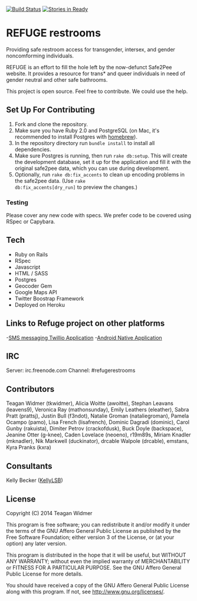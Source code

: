 [![Build Status](https://travis-ci.org/tkwidmer/refugerestrooms.svg)](https://travis-ci.org/tkwidmer/refugerestrooms) [![Stories in Ready](https://badge.waffle.io/tkwidmer/refugerestrooms.png?label=ready)](https://waffle.io/tkwidmer/refugerestrooms)
# REFUGE restrooms

Providing safe restroom access for transgender, intersex, and gender noncomforming individuals.

REFUGE is an effort to fill the hole left by the now-defunct Safe2Pee website. It provides a resource for trans\* and queer individuals in need of gender neutral and other safe bathrooms.

This project is open source. Feel free to contribute. We could use the help.


## Set Up For Contributing

1. Fork and clone the repository.
2. Make sure you have Ruby 2.0 and PostgreSQL (on Mac, it's recommended to install Postgres with [homebrew](http://brew.sh/)).
3. In the repository directory run <code>bundle install</code> to install all dependencies.
4. Make sure Postgres is running, then run <code>rake db:setup</code>. This will create the development database, set it up for the application and fill it with the original safe2pee data, which you can use during development.
5. Optionally, run <code>rake db:fix_accents</code> to clean up encoding problems in the safe2pee data. (Use <code>rake db:fix_accents[dry_run]</code> to preview the changes.)

### Testing

Please cover any new code with specs. We prefer code to be covered using RSpec or Capybara.

## Tech

* Ruby on Rails
* RSpec
* Javascript
* HTML / SASS
* Postgres
* Geocoder Gem
* Google Maps API
* Twitter Boostrap Framework
* Deployed on Heroku

## Links to Refuge project on other platforms

-[SMS messaging Twillio Application](https://github.com/tkwidmer/refugerest_sms)
-[Android Native Application](https://github.com/JPumphrey/refugerestrooms-android)

## IRC

Server: irc.freenode.com
Channel: #refugerestrooms

## Contributors

Teagan Widmer (tkwidmer), Alicia Woitte (awoitte), Stephan Leavans (leavens9), Veronica Ray (mathonsunday), Emily Leathers (eleather), Sabra Pratt (prattsj), Justin Bull (f3ndot), Natalie Groman (nataliegroman), Pamela Ocampo (pamo), Lisa French (lisafrench), Dominic Dagradi (dominic), Carol Gunby (rakuista), Dimiter Petrov (crackofdusk), Buck Doyle (backspace), Jeanine Otter (g-knee), Caden Lovelace (neoeno), r19m89s, Miriam Knadler (mknadler), Nik Markwell (duckinator), drcable Walpole (drcable), emstans, Kyra Pranks (kxra)

## Consultants

Kelly Becker ([KellyLSB](http://www.github.com/kellyLSB))

## License

Copyright (C) 2014 Teagan Widmer

This program is free software; you can redistribute it and/or modify
it under the terms of the GNU Affero General Public License as published by
the Free Software Foundation; either version 3 of the License, or
(at your option) any later version.

This program is distributed in the hope that it will be useful,
but WITHOUT ANY WARRANTY; without even the implied warranty of
MERCHANTABILITY or FITNESS FOR A PARTICULAR PURPOSE.  See the
GNU Affero General Public License for more details.

You should have received a copy of the GNU Affero General Public License
along with this program.  If not, see <http://www.gnu.org/licenses/>.
